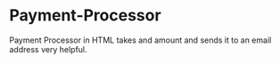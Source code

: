# Payment-Processor
Payment Processor in HTML takes and amount and sends it to an email address very helpful.
